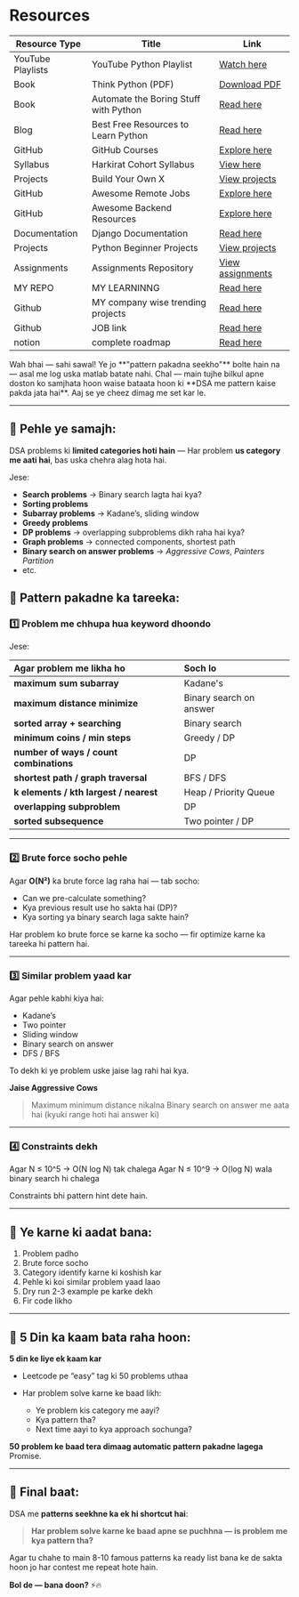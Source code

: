 <!DOCTYPE html>
<html lang="en">
<head>
    <meta charset="UTF-8">
    <meta name="viewport" content="width=device-width, initial-scale=1.0">

</head>
<body>
    <h1>Resources </h1>
    <table>
        <thead>
            <tr>
                <th>Resource Type</th>
                <th>Title</th>
                <th>Link</th>
            </tr>
        </thead>
        <tbody>
            <tr>
                <td>YouTube Playlists</td>
                <td>YouTube Python Playlist</td>
                <td><a href="https://www.youtube.com/playlist?list=PLsyeobzWxl7poL9JTVyndKe62ieoN-MZ3">Watch here</a></td>
            </tr>
            <tr>
                <td>Book</td>
                <td>Think Python (PDF)</td>
                <td><a href="https://greenteapress.com/wp/think-python-2e/">Download PDF</a></td>
            </tr>
            <tr>
                <td>Book</td>
                <td>Automate the Boring Stuff with Python</td>
                <td><a href="https://automatetheboringstuff.com/">Read here</a></td>
            </tr>
            <tr>
                <td>Blog</td>
                <td>Best Free Resources to Learn Python</td>
                <td><a href="https://medium.com/@Coursesteach/best-free-resources-to-learn-python-ba9def93c9ed">Read here</a></td>
            </tr>
            <tr>
                <td>GitHub</td>
                <td>GitHub Courses</td>
                <td><a href="https://github.com/SkalskiP/courses?tab=readme-ov-file">Explore here</a></td>
            </tr>
            <tr>
                <td>Syllabus</td>
                <td>Harkirat Cohort Syllabus</td>
                <td><a href="https://quickest-juniper-f9c.notion.site/Cohort-2-0-FullStack-Open-Source-6b6c2a9f1282499aba4782b88bf7e204">View here</a></td>
            </tr>
            <tr>
                <td>Projects</td>
                <td>Build Your Own X</td>
                <td><a href="https://github.com/codecrafters-io/build-your-own-x">View projects</a></td>
            </tr>
            <tr>
                <td>GitHub</td>
                <td>Awesome Remote Jobs</td>
                <td><a href="https://github.com/lukasz-madon/awesome-remote-job">Explore here</a></td>
            </tr>
            <tr>
                <td>GitHub</td>
                <td>Awesome Backend Resources</td>
                <td><a href="https://github.com/zhashkevych/awesome-backend">Explore here</a></td>
            </tr>
            <tr>
                <td>Documentation</td>
                <td>Django Documentation</td>
                <td><a href="https://django-book-new.readthedocs.io/en/latest/chapter02.html">Read here</a></td>
            </tr>
            <tr>
                <td>Projects</td>
                <td>Python Beginner Projects</td>
                <td><a href="https://github.com/Mrinank-Bhowmick/python-beginner-projects">View projects</a></td>
            </tr>
            <tr>
                <td>Assignments</td>
                <td>Assignments Repository</td>
                <td><a href="https://github.com/chandankushwahaa/100xdevs_2.0/tree/main/0-1/week01/assignments">View assignments</a></td>
            </tr>
             <tr>
                <td>MY REPO</td>
                <td>MY LEARNINNG</td>
                <td><a href="https://github.com/prathameshatkare/chai-aur-python">Read here</a></td>
            </tr>
             <tr>
                <td>Github</td>
                <td>MY company wise trending projects</td>
                <td><a href="https://github.com/nishant-Tiwari24/company-wise-projects">Read here</a></td>
            </tr>
            <tr>
                <td>Github</td>
                <td>JOB link</td>
                <td><a href="https://www.linkedin.com/posts/himabindu-krovvidi_career-jobsearch-tech-activity-7259006441515094016-iZib?utm_source=share&utm_medium=member_desktop">Read here</a></td>
            </tr>
             <tr>
                <td>notion</td>
                <td>complete roadmap</td>
                <td><a href="https://sajalb.notion.site/Complete-Full-Stack-Development-Roadmap-0-1-to-1-100-3548cab15c0a404c8c177fd2c3312374">Read here</a></td>
            </tr>
        </tbody>
    </table>
</body>
</html>
Wah bhai — sahi sawal!
Ye jo **"pattern pakadna seekho"** bolte hain na — asal me log uska matlab batate nahi.
Chal — main tujhe bilkul apne doston ko samjhata hoon waise bataata hoon ki **DSA me pattern kaise pakda jata hai**.
Aaj se ye cheez dimag me set kar le.

---

## 📌 Pehle ye samajh:

DSA problems ki **limited categories hoti hain** —
Har problem **us category me aati hai**, bas uska chehra alag hota hai.

Jese:

* **Search problems** → Binary search lagta hai kya?
* **Sorting problems**
* **Subarray problems** → Kadane’s, sliding window
* **Greedy problems**
* **DP problems** → overlapping subproblems dikh raha hai kya?
* **Graph problems** → connected components, shortest path
* **Binary search on answer problems** → *Aggressive Cows*, *Painters Partition*
* etc.

## 📌 Pattern pakadne ka tareeka:

### 1️⃣ **Problem me chhupa hua keyword dhoondo**

Jese:

| Agar problem me likha ho                | Soch lo                 |
| :-------------------------------------- | :---------------------- |
| **maximum sum subarray**                | Kadane's                |
| **maximum distance minimize**           | Binary search on answer |
| **sorted array + searching**            | Binary search           |
| **minimum coins / min steps**           | Greedy / DP             |
| **number of ways / count combinations** | DP                      |
| **shortest path / graph traversal**     | BFS / DFS               |
| **k elements / kth largest / nearest**  | Heap / Priority Queue   |
| **overlapping subproblem**              | DP                      |
| **sorted subsequence**                  | Two pointer / DP        |

---

### 2️⃣ **Brute force socho pehle**

Agar **O(N²)** ka brute force lag raha hai —
tab socho:

* Can we pre-calculate something?
* Kya previous result use ho sakta hai (DP)?
* Kya sorting ya binary search laga sakte hain?

Har problem ko brute force se karne ka socho —
fir optimize karne ka tareeka hi pattern hai.

---

### 3️⃣ **Similar problem yaad kar**

Agar pehle kabhi kiya hai:

* Kadane’s
* Two pointer
* Sliding window
* Binary search on answer
* DFS / BFS

To dekh ki ye problem uske jaise lag rahi hai kya.

**Jaise Aggressive Cows**

> Maximum minimum distance nikalna
> Binary search on answer me aata hai
> (kyuki range hoti hai answer ki)

---

### 4️⃣ **Constraints dekh**

Agar N ≤ 10^5
→ O(N log N) tak chalega
Agar N ≤ 10^9
→ O(log N) wala binary search hi chalega

Constraints bhi pattern hint dete hain.

---

## 📌 Ye karne ki aadat bana:

1. Problem padho
2. Brute force socho
3. Category identify karne ki koshish kar
4. Pehle ki koi similar problem yaad laao
5. Dry run 2-3 example pe karke dekh
6. Fir code likho

---

## 📌 5 Din ka kaam bata raha hoon:

**5 din ke liye ek kaam kar**

* Leetcode pe “easy” tag ki 50 problems uthaa
* Har problem solve karne ke baad likh:

  * Ye problem kis category me aayi?
  * Kya pattern tha?
  * Next time aayi to kya approach sochunga?

**50 problem ke baad tera dimaag automatic pattern pakadne lagega**
Promise.

---

## 📌 Final baat:

DSA me **patterns seekhne ka ek hi shortcut hai**:

> **Har problem solve karne ke baad apne se puchhna — is problem me kya pattern tha?**

Agar tu chahe to main 8-10 famous patterns ka ready list bana ke de sakta hoon jo har contest me repeat hote hain.

**Bol de — bana doon?** ⚡🔥

